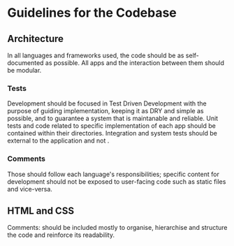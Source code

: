 # Guidelines for the Codebase

## Architecture
In all languages and frameworks used, the code should be as self-documented as possible.
All apps and the interaction between them should be modular.

### Tests
Development should be focused in Test Driven Development with the purpose of guiding implementation, keeping it as DRY and simple as possible, and to guarantee a system that is maintanable and reliable.
Unit tests and code related to specific implementation of each app should be contained within their directories. Integration and system tests should be external to the application and not .

### Comments
Those should follow each language's responsibilities; specific content for development should not be exposed to user-facing code such as static files and vice-versa.


## HTML and CSS
Comments: should be included mostly to organise, hierarchise and structure the code and reinforce its readability.
